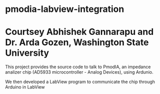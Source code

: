 # pmodia-labview-integration

# Courtsey Abhishek Gannarapu and Dr. Arda Gozen, Washington State University

This project provides the source code to talk to PmodIA, an impedance analizer chip (AD5933 microcontroller - Analog Devices), using Ardunio. 

We then developed a LabView program to communicate the chip through Arduino in LabView
